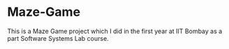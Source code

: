 # Maze-Game
This is a Maze Game project which I did in the first year at IIT Bombay as a part Software Systems Lab course. 
